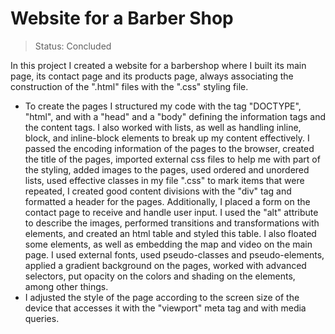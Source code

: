 # Website for a Barber Shop

> Status: Concluded

In this project I created a website for a barbershop where I built its main page, its contact page and its products page, always associating the construction of the ".html" files with the ".css" styling file.
- To create the pages I structured my code with the tag "DOCTYPE", "html", and with a "head" and a "body" defining the information tags and the content tags. I also worked with lists, as well as handling inline, block, and inline-block elements to break up my content effectively. I passed the encoding information of the pages to the browser, created the title of the pages, imported external css files to help me with part of the styling, added images to the pages, used ordered and unordered lists, used effective classes in my file ".css" to mark items that were repeated, I created good content divisions with the "div" tag and formatted a header for the pages. Additionally, I placed a form on the contact page to receive and handle user input. I used the "alt" attribute to describe the images, performed transitions and transformations with elements, and created an html table and styled this table. I also floated some elements, as well as embedding the map and video on the main page. I used external fonts, used pseudo-classes and pseudo-elements, applied a gradient background on the pages, worked with advanced selectors, put opacity on the colors and shading on the elements, among other things.
- I adjusted the style of the page according to the screen size of the device that accesses it with the "viewport" meta tag and with media queries.
